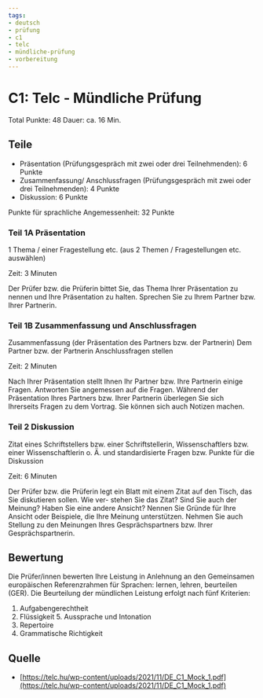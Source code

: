 ```yaml
---
tags:
- deutsch
- prüfung
- c1
- telc
- mündliche-prüfung
- vorbereitung
---
```


# C1: Telc - Mündliche Prüfung

Total Punkte: 48
Dauer: ca. 16 Min.

## Teile

- Präsentation (Prüfungsgespräch mit zwei oder drei Teilnehmenden): 6 Punkte
- Zusammenfassung/ Anschlussfragen (Prüfungsgespräch mit zwei oder drei Teilnehmenden): 4 Punkte
- Diskussion: 6 Punkte

Punkte für sprachliche Angemessenheit: 32 Punkte

### Teil 1A Präsentation

1 Thema / einer Fragestellung etc. (aus 2 Themen / Fragestellungen etc. auswählen)

Zeit: 3 Minuten

Der Prüfer bzw. die Prüferin bittet Sie, das Thema Ihrer Präsentation zu nennen und Ihre Präsentation zu halten. Sprechen Sie zu Ihrem Partner bzw. Ihrer Partnerin.

### Teil 1B Zusammenfassung und Anschlussfragen

Zusammenfassung (der Präsentation des Partners bzw. der Partnerin)
Dem Partner bzw. der Partnerin Anschlussfragen stellen

Zeit: 2 Minuten

Nach Ihrer Präsentation stellt Ihnen Ihr Partner bzw. Ihre Partnerin einige Fragen. Antworten Sie angemessen auf die Fragen. Während der Präsentation Ihres Partners bzw. Ihrer Partnerin überlegen Sie sich Ihrerseits Fragen zu dem Vortrag. Sie können sich auch Notizen machen.

### Teil 2 Diskussion

Zitat eines Schriftstellers bzw. einer Schriftstellerin, Wissenschaftlers bzw. einer
Wissenschaftlerin o. Ä. und standardisierte Fragen bzw. Punkte für die Diskussion

Zeit: 6 Minuten

Der Prüfer bzw. die Prüferin legt ein Blatt mit einem Zitat auf den Tisch, das Sie diskutieren sollen. Wie ver- stehen Sie das Zitat? Sind Sie auch der Meinung? Haben Sie eine andere Ansicht? Nennen Sie Gründe für Ihre Ansicht oder Beispiele, die Ihre Meinung unterstützen. Nehmen Sie auch Stellung zu den Meinungen Ihres Gesprächspartners bzw. Ihrer Gesprächspartnerin.

## Bewertung

Die Prüfer/innen bewerten Ihre Leistung in Anlehnung an den Gemeinsamen europäischen Referenzrahmen für Sprachen: lernen, lehren, beurteilen (GER). Die Beurteilung der mündlichen Leistung erfolgt nach fünf Kriterien:

1. Aufgabengerechtheit
2. Flüssigkeit 5. Aussprache und Intonation
3. Repertoire
4. Grammatische Richtigkeit

## Quelle

- [https://telc.hu/wp-content/uploads/2021/11/DE_C1_Mock_1.pdf](https://telc.hu/wp-content/uploads/2021/11/DE_C1_Mock_1.pdf)
